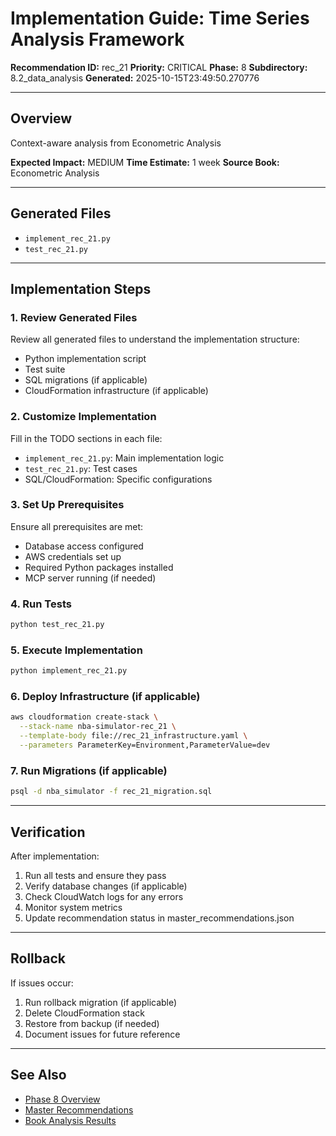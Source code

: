 # Implementation Guide: Time Series Analysis Framework

**Recommendation ID:** rec_21
**Priority:** CRITICAL
**Phase:** 8
**Subdirectory:** 8.2_data_analysis
**Generated:** 2025-10-15T23:49:50.270776

---

## Overview

Context-aware analysis from Econometric Analysis

**Expected Impact:** MEDIUM
**Time Estimate:** 1 week
**Source Book:** Econometric Analysis

---

## Generated Files

- `implement_rec_21.py`
- `test_rec_21.py`

---

## Implementation Steps

### 1. Review Generated Files

Review all generated files to understand the implementation structure:
- Python implementation script
- Test suite
- SQL migrations (if applicable)
- CloudFormation infrastructure (if applicable)

### 2. Customize Implementation

Fill in the TODO sections in each file:
- `implement_rec_21.py`: Main implementation logic
- `test_rec_21.py`: Test cases
- SQL/CloudFormation: Specific configurations

### 3. Set Up Prerequisites

Ensure all prerequisites are met:
- Database access configured
- AWS credentials set up
- Required Python packages installed
- MCP server running (if needed)

### 4. Run Tests

```bash
python test_rec_21.py
```

### 5. Execute Implementation

```bash
python implement_rec_21.py
```

### 6. Deploy Infrastructure (if applicable)

```bash
aws cloudformation create-stack \
  --stack-name nba-simulator-rec_21 \
  --template-body file://rec_21_infrastructure.yaml \
  --parameters ParameterKey=Environment,ParameterValue=dev
```

### 7. Run Migrations (if applicable)

```bash
psql -d nba_simulator -f rec_21_migration.sql
```

---

## Verification

After implementation:
1. Run all tests and ensure they pass
2. Verify database changes (if applicable)
3. Check CloudWatch logs for any errors
4. Monitor system metrics
5. Update recommendation status in master_recommendations.json

---

## Rollback

If issues occur:
1. Run rollback migration (if applicable)
2. Delete CloudFormation stack
3. Restore from backup (if needed)
4. Document issues for future reference

---

## See Also

- [Phase 8 Overview](/Users/ryanranft/nba-simulator-aws/docs/phases/phase_8/)
- [Master Recommendations](/Users/ryanranft/nba-mcp-synthesis/analysis_results/master_recommendations.json)
- [Book Analysis Results](/Users/ryanranft/nba-mcp-synthesis/analysis_results/)
